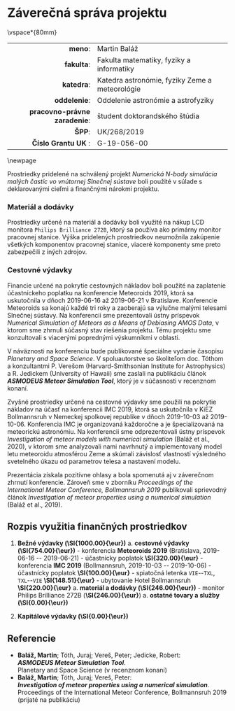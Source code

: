 # Záverečná správa projektu

\vspace*{80mm}

|                       |                |
|--------:|:---------------------------------|
| **meno**:             | Martin Baláž   |
| **fakulta**:          | Fakulta matematiky, fyziky a informatiky |
| **katedra**:          | Katedra astronómie, fyziky Zeme a meteorológie |
| **oddelenie**:        | Oddelenie astronómie a astrofyziky |
| **pracovno-právne zaradenie**: | študent doktorandského štúdia |
| **ŠPP**:              | UK/268/2019    |
| **Číslo Grantu UK** : | G-19-056-00    |

\newpage

Prostriedky pridelené na schválený projekt _Numerická $N$-body simulácia malých častíc vo vnútornej Slnečnej sústave_
boli použité v súlade s deklarovanými cieľmi a finančnými nárokmi projektu.

### Materiál a dodávky
Prostriedky určené na materiál a dodávky boli využité na nákup LCD monitora
`Philips Brilliance 272B`, ktorý sa používa ako primárny monitor pracovnej stanice.
Výška pridelených prostriedkov neumožnila zakúpenie všetkých komponentov pracovnej stanice,
viaceré komponenty sme preto zabezpečili z iných zdrojov.

### Cestovné výdavky
Financie určené na pokrytie cestovných nákladov boli použité na zaplatenie účastníckeho poplatku na
konferencie Meteoroids 2019, ktorá sa uskutočnila v dňoch 2019-06-16 až 2019-06-21 v Bratislave.
Konferencie Meteoroids sa konajú každé tri roky a zaoberajú sa výlučne malými telesami Slnečnej sústavy.
Na konferencii sme prezentovali ústny príspevok _Numerical Simulation of Meteors as a Means of Debiasing AMOS Data_,
v ktorom sme zhrnuli súčasný stav riešenia projektu. Tému projektu sme konzultovali s viacerými poprednými výskumníkmi v oblasti.

V náväznosti na konferenciu bude publikované špeciálne vydanie časopisu _Planetary and Space Science_.
V spoluautorstve so školiteľom doc. Tóthom a konzultantmi P. Verešom (Harvard-Smithsonian Institute for Astrophysics) a R. Jedickem (University of Hawaii)
sme zaslali na publikáciu článok ___ASMODEUS Meteor Simulation Tool___, ktorý je v súčasnosti v recenznom konaní.

Zvyšné prostriedky určené na cestovné výdavky sme použili na pokrytie nákladov na účasť
na konferencii IMC 2019, ktorá sa uskutočnila v KiEZ Bollmannsruh v Nemeckej spolkovej republike
v dňoch 2019-10-03 až 2019-10-06. Konferencia IMC je organizovaná každoročne a je špecializovaná na meteorickú astronómiu.
Na konferencii sme odprezentovali ústny príspevok _Investigation of meteor models with numerical simulation_ (Baláž et al., 2020),
v ktorom sme analyzovali nami navrhnutý a implementovaný model letu meteoroidu atmosférou Zeme
a skúmali závislosť vlastností výsledného svetelného úkazu od parametrov telesa a nastavení modelu.

Prezentácia získala pozitívne ohlasy a bola spomenutá aj v záverečnom zhrnutí konferencie.
Zároveň sme v zborníku _Proceedings of the International Meteor Conference, Bollmannsruh 2019_
publikovali sprievodný článok _Investigation of meteor properties using a numerical simulation_ (Baláž et al., 2019).

## Rozpis využitia finančných prostriedkov

1. **Bežné výdavky (\SI{1000.00}{\eur})**
    a. **cestovné výdavky (\SI{754.00}{\eur})**
        - konferencia **Meteoroids 2019** (Bratislava, 2019-06-16 -- 2019-06-21)
            - účastnícky poplatok **\SI{320.00}{\eur}**
        - konferencia **IMC 2019** (Bollmannsruh, 2019-10-03 -- 2019-10-06)
            - účastnícky poplatok **\SI{100.00}{\eur}**
            - spiatočná letenka `VIE`--`TXL`, `TXL`--`VIE` **\SI{148.51}{\eur}**
            - ubytovanie Hotel Bollmannsruh **\SI{220.00}{\eur}**
    a. **materiál a dodávky (\SI{246.00}{\eur})**
        - monitor Philips Brilliance 272B (**\SI{246.00}{\eur}**)
    a. **ostatné tovary a služby (\SI{0.00}{\eur})**

1. **Kapitálové výdavky (\SI{0.00}{\eur})**

## Referencie
-   **Baláž, Martin**; Tóth, Juraj; Vereš, Peter; Jedicke, Robert:  
    ___ASMODEUS Meteor Simulation Tool___.  
    Planetary and Space Science (v recenznom konaní)
-   **Baláž, Martin**; Tóth, Juraj; Vereš, Peter:  
    ___Investigation of meteor properties using a numerical simulation___.  
    Proceedings of the International Meteor Conference, Bollmannsruh 2019 (prijaté na publikáciu)
